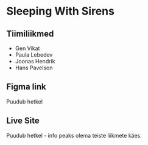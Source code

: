 # Sleeping With Sirens

## Tiimiliikmed

- Gen Vikat
- Paula Lebedev
- Joonas Hendrik
- Hans Pavelson

## Figma link

Puudub hetkel

## Live Site

Puudub hetkel - info peaks olema teiste liikmete käes.
